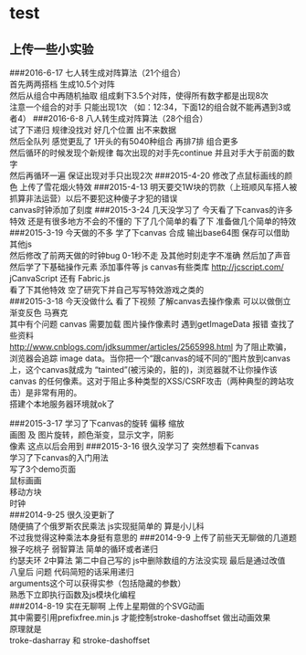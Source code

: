 test
========
上传一些小实验
------------
###2016-6-17
七人转生成对阵算法（21个组合）<br/>
首先两两搭档 生成10.5个对阵<br/>
然后从组合中再随机抽取 组成剩下3.5个对阵，使得所有数字都是出现8次<br/>
注意一个组合的对手 只能出现1次 （如：12:34，下面12的组合就不能再遇到3或者4）
###2016-6-8
八人转生成对阵算法（28个组合）<br/>
试了下递归 规律没找对 好几个位置 出不来数据<br/>
然后全队列 感觉更乱了 1开头的有5040种组合 再排7排 组合更多 <br/>
然后循环的时候发现个新规律 每次出现的对手先continue 并且对手大于前面的数字<br/>
然后再循环一遍 保证出现对手只出现2次
###2015-4-20
修改了点鼠标画线的颜色 上传了雪花烟火特效
###2015-4-13
明天要交1W块的罚款（上班顺风车搭人被抓算非法运营）以后不要犯这种傻子才犯的错误<br>
canvas时钟添加了刻度
###2015-3-24
几天没学习了 今天看了下canvas的许多特效 还是有很多地方不会的不懂的 下了几个简单的看了下  准备做几个简单的特效
###2015-3-19
今天做的不多 学了下canvas 合成 输出base64图 保存可以借助其他js <br>
然后修改了前两天做的时钟bug 0-1秒不走 及其他时刻走字不准确
然后加了声音 <br>然后学了下基础操作元素 添加事件等
js canvas有些类库 <a href="http://jcscript.com/">http://jcscript.com/</a>   jCanvaScript 还有 Fabric.js<br> 
看了下其他特效 空了研究下并自己写写特效游戏之类的	
###2015-3-18
今天没做什么 看了下视频 了解canvas去操作像素 可以以做倒立渐变反色 马赛克<br/>
其中有个问题 canvas 需要加载 图片操作像素时 遇到getImageData 报错 查找了些资料<br/>
<a href="http://www.cnblogs.com/jdksummer/articles/2565998.html">http://www.cnblogs.com/jdksummer/articles/2565998.html</a>
为了阻止欺骗，浏览器会追踪 image data。当你把一个“跟canvas的域不同的”图片放到canvas上，这个canvas就成为 “tainted”(被污染的，脏的)，浏览器就不让你操作该canvas 的任何像素。这对于阻止多种类型的XSS/CSRF攻击（两种典型的跨站攻击）是非常有用的。<br/>
搭建个本地服务器环境就ok了<br/>

###2015-3-17
学习了下canvas的旋转 偏移 缩放<br/>
画图 及 图片旋转，颜色渐变，显示文字，阴影<br/>
像素 这点以后会用到
###2015-3-16
很久没学习了 突然想看下canvas<br/>
学习了下canvas的入门用法<br/>
写了3个demo页面<br/>
鼠标画画<br/>
移动方块<br/>
时钟<br/>
###2014-9-25
很久没更新了<br/>
随便搞了个俄罗斯农民乘法 js实现挺简单的 算是小儿科<br/>
不过我觉得这种乘法本身挺有意思的
###2014-9-9
上传了前些天无聊做的几道题<br/>
猴子吃桃子 弱智算法 简单的循环或者递归<br/>
约瑟夫环 2中算法 第二中自己写的 js中删除数组的方法没实现 最后是通过改值<br/>
八皇后 问题 代码简短的话采用递归<br/>
arguments这个可以获得实参（包括隐藏的参数）<br/>
熟悉下立即执行函数及js模块化编程<br/>
###2014-8-19
实在无聊啊 上传上星期做的个SVG动画<br/>
其中需要引用prefixfree.min.js 才能控制stroke-dashoffset 做出动画效果<br/>
原理就是<br/>
troke-dasharray 和 stroke-dashoffset